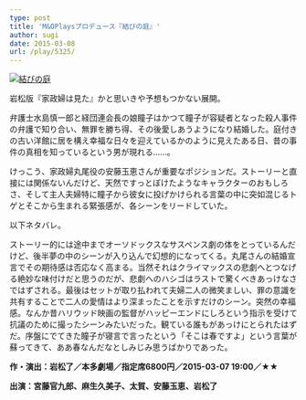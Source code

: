 ```yaml
---
type: post
title: 'M&OPlaysプロデュース『結びの庭』'
author: sugi
date: 2015-03-08
url: /play/5325/
---
```

<a href="http://i0.wp.com/asharpminor.com/wp-content/uploads/2015/03/hqdefault.jpg" onclick="_gaq.push(['_trackEvent', 'outbound-article', 'http://asharpminor.com/wp-content/uploads/2015/03/hqdefault.jpg', '']);" ><img src="http://i0.wp.com/asharpminor.com/wp-content/uploads/2015/03/hqdefault.jpg?resize=300%2C225" alt="結びの庭" class="alignleft size-medium wp-image-5326" data-recalc-dims="1" /></a>

岩松版『家政婦は見た』かと思いきや予想もつかない展開。

弁護士水島慎一郎と経団連会長の娘瞳子はかつて瞳子が容疑者となった殺人事件の弁護で知り合い、無罪を勝ち得、その後愛しあうようになり結婚した。庭付きの古い洋館に居を構え幸福な日々を迎えているかのように見えたある日、昔の事件の真相を知っているという男が現れる……。

けっこう、家政婦丸尾役の安藤玉恵さんが重要なポジションだ。ストーリーと直接には関係ないんだけど、天然ですっとぼけたようなキャラクターのおもしろさ、そして主人夫婦特に瞳子から彼女に投げかけられる言葉の中に突如混じるトゲとそこから生まれる緊張感が、各シーンをリードしていた。

以下ネタバレ。

ストーリー的には途中までオーソドックスなサスペンス劇の体をとっているんだけど、後半夢の中のシーンが入り込んで幻想的になってくる。丸尾さんの結婚宣言でその期待感は否応なく高まる。当然それはクライマックスの悲劇へとつなげる絶妙な味付けだと思うのだが、悲劇へのハシゴはラストで驚くべきあっけなさではずされる。最後はセットが取り払われて夫婦二人の微笑ましい、罪の意識を共有することで二人の愛情はより深まったことを示すだけのシーン。突然の幸福感。なんか昔ハリウッド映画の監督がハッピーエンドにしろという指示を受けて抗議のために撮ったシーンみたいだった。観ている誰もがあっけにとられたはずだ。序盤にでてきた瞳子が寝言で言ったという「そこは春ですよ」という言葉が蘇ってきて、ああ春なんだなとしみじみ思うばかりであった。

**作・演出：岩松了／本多劇場／指定席6800円／2015-03-07 19:00／★★**

**出演：宮藤官九郎、麻生久美子、太賀、安藤玉恵、岩松了**
